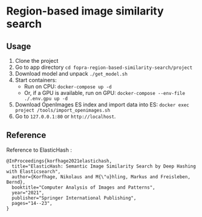 # Region-based image similarity search

## Usage
1. Clone the project
2. Go to app directory `cd fopra-region-based-similarity-search/project`
3. Download model and unpack `./get_model.sh`
4. Start containers:
    - Run on CPU: `docker-compose up -d`
    - Or, if a GPU is available, run on GPU: `docker-compose --env-file ./.env.gpu up -d`
5. Download OpenImages ES index and import data into ES: `docker exec project /tools/import_openimages.sh`
6. Go to `127.0.0.1:80` or `http://localhost`.


## Reference

Reference to ElasticHash :

```
@InProceedings{korfhage2021elastichash,
  title="ElasticHash: Semantic Image Similarity Search by Deep Hashing with Elasticsearch",
  author={Korfhage, Nikolaus and M{\"u}hling, Markus and Freisleben, Bernd},
  booktitle="Computer Analysis of Images and Patterns",
  year="2021",
  publisher="Springer International Publishing",
  pages="14--23",
}
```